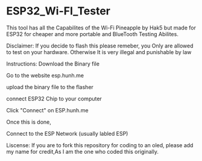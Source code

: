 # ESP32_Wi-FI_Tester
This tool has all the Capabilites of the Wi-Fi Pineapple by Hak5 but made for ESP32 for cheaper and more portable and BlueTooth Testing Abilites.

Disclaimer:
If you decide to flash this please remeber, you Only are allowed to test on your hardware.
Otherwise It is very illegal and punishable by law

Instructions:
Download the Binary file

Go to the website esp.hunh.me

upload the binary file to the flasher 

connect ESP32 Chip to your computer

Click "Connect" on ESP.hunh.me

Once this is done, 

Connect to the ESP Network (usually labled ESP) 

Liscense:
If you are to fork this repository for coding to an oled, please add my name for credit,As I am the one who coded this originally.
